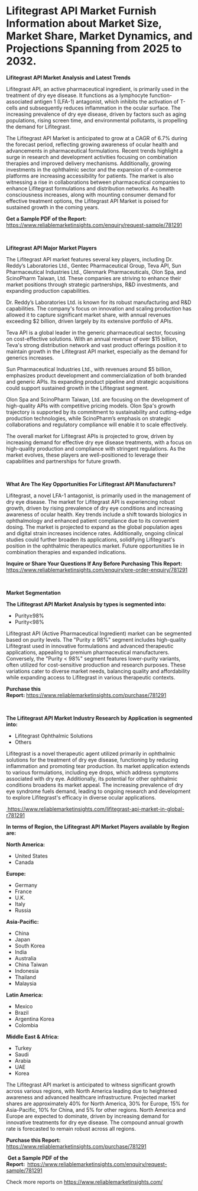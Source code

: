 <p><h1>Lifitegrast API Market Furnish Information about Market Size, Market Share, Market Dynamics, and Projections Spanning from 2025 to 2032.</h1></p><p><strong>Lifitegrast API Market Analysis and Latest Trends</strong></p>
<p><p>Lifitegrast API, an active pharmaceutical ingredient, is primarily used in the treatment of dry eye disease. It functions as a lymphocyte function-associated antigen 1 (LFA-1) antagonist, which inhibits the activation of T-cells and subsequently reduces inflammation in the ocular surface. The increasing prevalence of dry eye disease, driven by factors such as aging populations, rising screen time, and environmental pollutants, is propelling the demand for Lifitegrast.</p><p>The Lifitegrast API Market is anticipated to grow at a CAGR of 6.7% during the forecast period, reflecting growing awareness of ocular health and advancements in pharmaceutical formulations. Recent trends highlight a surge in research and development activities focusing on combination therapies and improved delivery mechanisms. Additionally, growing investments in the ophthalmic sector and the expansion of e-commerce platforms are increasing accessibility for patients. The market is also witnessing a rise in collaborations between pharmaceutical companies to enhance Lifitegrast formulations and distribution networks. As health consciousness increases, along with mounting consumer demand for effective treatment options, the Lifitegrast API Market is poised for sustained growth in the coming years.</p></p>
<p><strong>Get a Sample PDF of the Report:&nbsp;</strong> <a href="https://www.reliablemarketinsights.com/enquiry/request-sample/781291?utm_campaign=1938&utm_medium=2&utm_source=Github&utm_content=ia&utm_term=26032025&utm_id=lifitegrast-api">https://www.reliablemarketinsights.com/enquiry/request-sample/781291</a></p>
<p>&nbsp;</p>
<p><strong>Lifitegrast API Major Market Players</strong></p>
<p><p>The Lifitegrast API market features several key players, including Dr. Reddy’s Laboratories Ltd., Gentec Pharmaceutical Group, Teva API, Sun Pharmaceutical Industries Ltd., Glenmark Pharmaceuticals, Olon Spa, and ScinoPharm Taiwan, Ltd. These companies are striving to enhance their market positions through strategic partnerships, R&D investments, and expanding production capabilities.</p><p>Dr. Reddy’s Laboratories Ltd. is known for its robust manufacturing and R&D capabilities. The company's focus on innovation and scaling production has allowed it to capture significant market share, with annual revenues exceeding $2 billion, driven largely by its extensive portfolio of APIs.</p><p>Teva API is a global leader in the generic pharmaceutical sector, focusing on cost-effective solutions. With an annual revenue of over $15 billion, Teva's strong distribution network and vast product offerings position it to maintain growth in the Lifitegrast API market, especially as the demand for generics increases.</p><p>Sun Pharmaceutical Industries Ltd., with revenues around $5 billion, emphasizes product development and commercialization of both branded and generic APIs. Its expanding product pipeline and strategic acquisitions could support sustained growth in the Lifitegrast segment.</p><p>Olon Spa and ScinoPharm Taiwan, Ltd. are focusing on the development of high-quality APIs with competitive pricing models. Olon Spa's growth trajectory is supported by its commitment to sustainability and cutting-edge production technologies, while ScinoPharm’s emphasis on strategic collaborations and regulatory compliance will enable it to scale effectively.</p><p>The overall market for Lifitegrast APIs is projected to grow, driven by increasing demand for effective dry eye disease treatments, with a focus on high-quality production and compliance with stringent regulations. As the market evolves, these players are well-positioned to leverage their capabilities and partnerships for future growth.</p></p>
<p>&nbsp;</p>
<p><strong>What Are The Key Opportunities For Lifitegrast API Manufacturers?</strong></p>
<p><p>Lifitegrast, a novel LFA-1 antagonist, is primarily used in the management of dry eye disease. The market for Lifitegrast API is experiencing robust growth, driven by rising prevalence of dry eye conditions and increasing awareness of ocular health. Key trends include a shift towards biologics in ophthalmology and enhanced patient compliance due to its convenient dosing. The market is projected to expand as the global population ages and digital strain increases incidence rates. Additionally, ongoing clinical studies could further broaden its applications, solidifying Lifitegrast's position in the ophthalmic therapeutics market. Future opportunities lie in combination therapies and expanded indications.</p></p>
<p><strong>Inquire or Share Your Questions If Any Before Purchasing This Report:</strong> <a href="https://www.reliablemarketinsights.com/enquiry/pre-order-enquiry/781291?utm_campaign=1938&utm_medium=2&utm_source=Github&utm_content=ia&utm_term=26032025&utm_id=lifitegrast-api">https://www.reliablemarketinsights.com/enquiry/pre-order-enquiry/781291</a></p>
<p>&nbsp;</p>
<p><strong>Market Segmentation</strong></p>
<p><strong>The Lifitegrast API Market Analysis by types is segmented into:</strong></p>
<p><ul><li>Purity≥98%</li><li>Purity<98%</li></ul></p>
<p><p>Lifitegrast API (Active Pharmaceutical Ingredient) market can be segmented based on purity levels. The "Purity ≥ 98%" segment includes high-quality Lifitegrast used in innovative formulations and advanced therapeutic applications, appealing to premium pharmaceutical manufacturers. Conversely, the "Purity < 98%" segment features lower-purity variants, often utilized for cost-sensitive production and research purposes. These variations cater to diverse market needs, balancing quality and affordability while expanding access to Lifitegrast in various therapeutic contexts.</p></p>
<p><strong>Purchase this Report:&nbsp;</strong><a href="https://www.reliablemarketinsights.com/purchase/781291?utm_campaign=1938&utm_medium=2&utm_source=Github&utm_content=ia&utm_term=26032025&utm_id=lifitegrast-api">https://www.reliablemarketinsights.com/purchase/781291</a></p>
<p>&nbsp;</p>
<p><strong>The Lifitegrast API Market Industry Research by Application is segmented into:</strong></p>
<p><ul><li>Lifitegrast Ophthalmic Solutions</li><li>Others</li></ul></p>
<p><p>Lifitegrast is a novel therapeutic agent utilized primarily in ophthalmic solutions for the treatment of dry eye disease, functioning by reducing inflammation and promoting tear production. Its market application extends to various formulations, including eye drops, which address symptoms associated with dry eye. Additionally, its potential for other ophthalmic conditions broadens its market appeal. The increasing prevalence of dry eye syndrome fuels demand, leading to ongoing research and development to explore Lifitegrast's efficacy in diverse ocular applications.</p></p>
<p><a href="https://www.reliablemarketinsights.com/lifitegrast-api-market-in-global-r781291?utm_campaign=1938&utm_medium=2&utm_source=Github&utm_content=ia&utm_term=26032025&utm_id=lifitegrast-api">&nbsp;https://www.reliablemarketinsights.com/lifitegrast-api-market-in-global-r781291</a></p>
<p><strong>In terms of Region, the Lifitegrast API Market Players available by Region are:</strong></p>
<p>
    <p> <strong> North America: </strong>
        <ul>
            <li>United States</li>
            <li>Canada</li>
        </ul>
        </p> 
    <p> <strong> Europe: </strong>
        <ul>
            <li>Germany</li>
            <li>France</li>
            <li>U.K.</li>
            <li>Italy</li>
            <li>Russia</li>
        </ul>
        </p> 
    <p> <strong> Asia-Pacific: </strong>
        <ul>
            <li>China</li>
            <li>Japan</li>
            <li>South Korea</li>
            <li>India</li>
            <li>Australia</li>
            <li>China Taiwan</li>
            <li>Indonesia</li>
            <li>Thailand</li>
            <li>Malaysia</li>
        </ul>
        </p> 
    <p> <strong> Latin America: </strong>
        <ul>
            <li>Mexico</li>
            <li>Brazil</li>
            <li>Argentina Korea</li>
            <li>Colombia</li>
        </ul>
        </p> 
    <p> <strong> Middle East & Africa: </strong>
        <ul>
            <li>Turkey</li>
            <li>Saudi</li>
            <li>Arabia</li>
            <li>UAE</li>
            <li>Korea</li>
        </ul>
    </p>
    </p>
<p><p>The Lifitegrast API market is anticipated to witness significant growth across various regions, with North America leading due to heightened awareness and advanced healthcare infrastructure. Projected market shares are approximately 40% for North America, 30% for Europe, 15% for Asia-Pacific, 10% for China, and 5% for other regions. North America and Europe are expected to dominate, driven by increasing demand for innovative treatments for dry eye disease. The compound annual growth rate is forecasted to remain robust across all regions.</p></p>
<p><strong>Purchase this Report: </strong><a href="https://www.reliablemarketinsights.com/purchase/781291?utm_campaign=1938&utm_medium=2&utm_source=Github&utm_content=ia&utm_term=26032025&utm_id=lifitegrast-api">https://www.reliablemarketinsights.com/purchase/781291</a></p>
<p>&nbsp;<strong>Get a Sample PDF of the Report:&nbsp;&nbsp;</strong><a href="https://www.reliablemarketinsights.com/enquiry/request-sample/781291?utm_campaign=1938&utm_medium=2&utm_source=Github&utm_content=ia&utm_term=26032025&utm_id=lifitegrast-api">https://www.reliablemarketinsights.com/enquiry/request-sample/781291</a></p>
<p><strong></strong></p>
<p>Check more reports on <a href="https://www.reliablemarketinsights.com/?utm_campaign=1938&utm_medium=2&utm_source=Github&utm_content=ia&utm_term=26032025&utm_id=lifitegrast-api">https://www.reliablemarketinsights.com/</a></p>
